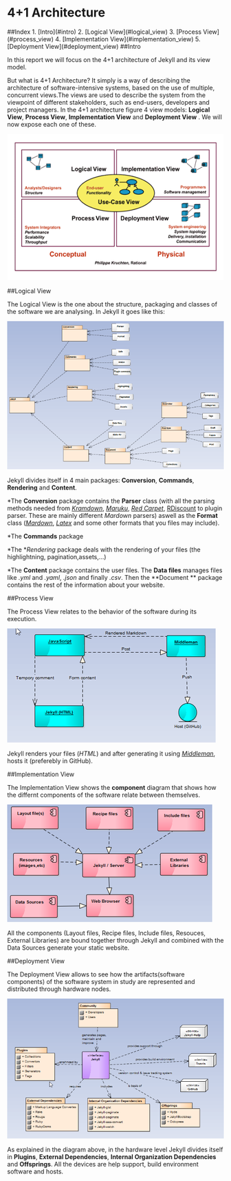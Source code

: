 # 4+1 Architecture

<a name="index"/>
##Index
1. [Intro](#intro)
2. [Logical View](#logical_view)
3. [Process View](#process_view)
4. [Implementation View](#implementation_view)
5. [Deployment View](#deployment_view)

<a name="intro"/>
##Intro

In this report we will focus on the 4+1 architecture of Jekyll and its view model. 

But what is 4+1 Architecture?
	It simply is a way of describing the architecture of software-intensive systems, based on the use of multiple, concurrent views.The views are used to describe the system from the viewpoint of different stakeholders, such as end-users, developers and project managers.	
	In the 4+1 architecture figure 4 view models: **Logical View**, **Process View**, **Implementation View** and **Deployment View** . We will now expose each one of these. 


![4+1 Architecture](./Resources/4+1Architecture.png)

<a name="logical_view"/>
##Logical View

The Logical View is the one about the structure, packaging and classes of the software we are analysing. In Jekyll it goes like this:

![Logical View](./Resources/logicDiagram.png)

Jekyll divides itself in 4 main packages: **Conversion**, **Commands**, **Rendering** and **Content**. 

*The **Conversion** package contains the **Parser** class (with all the parsing methods needed from [*Kramdown*](http://kramdown.gettalong.org/), [*Maruku*](https://github.com/bhollis/maruku), [*Red Carpet*](https://github.com/vmg/redcarpet), [RDiscount](https://github.com/davidfstr/rdiscount) to plugin parser. These are mainly different 
*Mardown* parsers) aswell as the **Format** class ([*Mardown*](https://help.github.com/articles/markdown-basics/), [*Latex*](https://www.latex-project.org/) and some other formats that you files may include).

*The **Commands** package 

*The **Rendering* package deals with the rendering of your files (the highlightning, pagination,assets,...)

*The **Content** package contains the user files. The **Data files** manages files like *.yml* and *.yaml*, *.json* and finally *.csv*. Then the **Document ** package contains the rest of the information about your website. 

<a name="process_view"/>
##Process View

The Process View relates to the behavior of the software during its execution.

![Process View](./Resources/processViewDiagram.png)

Jekyll renders your files (*HTML*) and after generating it using [*Middleman*](https://middlemanapp.com/), hosts it (preferebly in GitHub).

<a name="implementation_view"/>
##Implementation View

The Implementation View shows the **component** diagram that shows how the differnt components of the software relate between themselves.

![Implementation View](./Resources/componentDiagram.png)

All the components (Layout files, Recipe files, Include files, Resouces, External Libraries) are bound together through Jekyll and combined with the Data Sources generate your static website.

<a name="deployment_view"/>
##Deployment View

The Deployment View allows to see how the artifacts(software components) of the software system in study are represented and distributed through hardware nodes. 

![Deployment View](./Resources/deploymentViewDiagram.png)

As explained in the diagram above, in the hardware level Jekyll divides itself in **Plugins**, **External Dependencies**, **Internal Organization Dependencies** and **Offsprings**. All the devices are help support, build environment software and hosts.   
